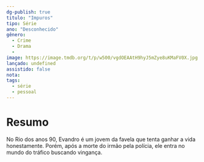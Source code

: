 ```yaml
---
dg-publish: true
titulo: "Impuros"
tipo: Série
ano: "Desconhecido"
gênero:
  - Crime
  - Drama
  - 
image: https://image.tmdb.org/t/p/w500/vgdOEAAtH9hyJ5mZye8uKMaFV0X.jpg
lançado: undefined
assistido: false
nota: 
tags:
  - série
  - pessoal
---
```


# Resumo
No Rio dos anos 90, Evandro é um jovem da favela que tenta ganhar a vida honestamente. Porém, após a morte do irmão pela polícia, ele entra no mundo do tráfico buscando vingança.
